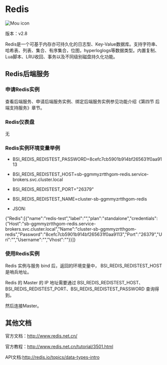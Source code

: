 # Redis

![Mou icon](../img/Redis.png)

版本：v2.8

Redis是一个可基于内存亦可持久化的日志型、Key-Value数据库。支持字符串、哈希表、列表、集合、有序集合，位图，hyperloglogs等数据类型。内置复制、Lua脚本、LRU收回、事务以及不同级别磁盘持久化功能。

## Redis后端服务

### 申请Redis实例

查看后端服务、申请后端服务实例、绑定后端服务实例参见功能介绍《第四节 后端支持服务》章节。

### Redis仪表盘

无

### Redis实例环境变量举例

- BSI_REDIS_REDISTEST_PASSWORD=8cefc7cb5901b914bf265631f0aa9113- BSI_REDIS_REDISTEST_HOST=sb-ggmmyzrtthgom-redis.service-brokers.svc.cluster.local- BSI_REDIS_REDISTEST_PORT="26379"- BSI_REDIS_REDISTEST_NAME=cluster-sb-ggmmyzrtthgom-redis- JSON:
{"Redis":[{"name":"redis-test","label":"","plan":"standalone","credentials":{"Host":"sb-ggmmyzrtthgom-redis.service-brokers.svc.cluster.local","Name":"cluster-sb-ggmmyzrtthgom-redis","Password":"8cefc7cb5901b914bf265631f0aa9113","Port":"26379","Uri":"","Username":"","Vhost":""}}]}

### 使用Redis实例

Redis 实例与服务 bind 后，返回的环境变量中， BSI_REDIS_REDISTEST_HOST 是哨兵地址。

Redis 的 Master 的 IP 地址需要通过 BSI_REDIS_REDISTEST_HOST、BSI_REDIS_REDISTEST_PORT、BSI_REDIS_REDISTEST_PASSWORD 查询得到。

然后连接Master。

## 其他文档

官方文档：http://www.redis.net.cn/官方教程：http://www.redis.net.cn/tutorial/3501.htmlAPI文档:http://redis.io/topics/data-types-intro


